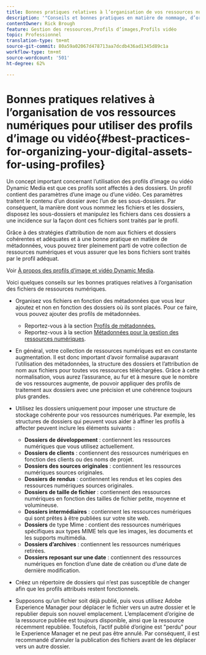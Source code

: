 ```yaml
---
title: Bonnes pratiques relatives à l’organisation de vos ressources numériques pour utiliser des profils d’image ou vidéo Dynamic Media
description: '"Conseils et bonnes pratiques en matière de nommage, d’organisation et de gestion des fichiers d’images et de fichiers vidéo Dynamic Media."'
contentOwner: Rick Brough
feature: Gestion des ressources,Profils d’images,Profils vidéo
topic: Professionnel
translation-type: tm+mt
source-git-commit: 80a59a02067d478713aa7dcdb436ad1345d89c1a
workflow-type: tm+mt
source-wordcount: '501'
ht-degree: 62%

---
```



# Bonnes pratiques relatives à l’organisation de vos ressources numériques pour utiliser des profils d’image ou vidéo{#best-practices-for-organizing-your-digital-assets-for-using-profiles}

Un concept important concernant l’utilisation des profils d’image ou vidéo Dynamic Media est que ces profils sont affectés à des dossiers. Un profil contient des paramètres d’une image ou d’une vidéo. Ces paramètres traitent le contenu d’un dossier avec l’un de ses sous-dossiers. Par conséquent, la manière dont vous nommez les fichiers et les dossiers, disposez les sous-dossiers et manipulez les fichiers dans ces dossiers a une incidence sur la façon dont ces fichiers sont traités par le profil.

Grâce à des stratégies d’attribution de nom aux fichiers et dossiers cohérentes et adéquates et à une bonne pratique en matière de métadonnées, vous pouvez tirer pleinement parti de votre collection de ressources numériques et vous assurer que les bons fichiers sont traités par le profil adéquat.

Voir [À propos des profils d’image et vidéo Dynamic Media](about-image-video-profiles.md).

Voici quelques conseils sur les bonnes pratiques relatives à l’organisation des fichiers de ressources numériques.

* Organisez vos fichiers en fonction des métadonnées que vous leur ajoutez et non en fonction des dossiers où ils sont placés. Pour ce faire, vous pouvez ajouter des profils de métadonnées.

   * Reportez-vous à la section [Profils de métadonnées.](/help/assets/metadata-profiles.md)
   * Reportez-vous à la section [Métadonnées pour la gestion des ressources numériques](/help/assets/manage-metadata.md).

* En général, votre collection de ressources numériques est en constante augmentation. Il est donc important d’avoir formalisé auparavant l’utilisation des métadonnées, la structure des dossiers et l’attribution de nom aux fichiers pour toutes vos ressources téléchargées. Grâce à cette normalisation, vous aurez l’assurance, au fur et à mesure que le nombre de vos ressources augmente, de pouvoir appliquer des profils de traitement aux dossiers avec une précision et une cohérence toujours plus grandes.
* Utilisez les dossiers uniquement pour imposer une structure de stockage cohérente pour vos ressources numériques. Par exemple, les structures de dossiers qui peuvent vous aider à affiner les profils à affecter peuvent inclure les éléments suivants :

   * **Dossiers de développement** : contiennent les ressources numériques que vous utilisez actuellement.
   * **Dossiers de clients** : contiennent des ressources numériques en fonction des clients ou des noms de projet.
   * **Dossiers des sources originales** : contiennent les ressources numériques sources originales.
   * **Dossiers de rendus** : contiennent les rendus et les copies des ressources numériques sources originales.
   * **Dossiers de taille de fichier** : contiennent des ressources numériques en fonction des tailles de fichier petite, moyenne et volumineuse.
   * **Dossiers intermédiaires** : contiennent les ressources numériques qui sont prêtes à être publiées sur votre site web.
   * **Dossiers**  de type Mime : contient des ressources numériques spécifiques aux types MIME tels que les images, les documents et les supports multimédia.
   * **Dossiers d’archives** : contiennent les ressources numériques retirées.
   * **Dossiers reposant sur une date** : contiennent des ressources numériques en fonction d’une date de création ou d’une date de dernière modification.

* Créez un répertoire de dossiers qui n’est pas susceptible de changer afin que les profils attribués restent fonctionnels.
* Supposons qu’un fichier soit déjà publié, puis vous utilisez Adobe Experience Manager pour déplacer le fichier vers un autre dossier et le republier depuis son nouvel emplacement. L’emplacement d’origine de la ressource publiée est toujours disponible, ainsi que la ressource récemment republiée. Toutefois, l’actif publié d’origine est &quot;perdu&quot; pour le Experience Manager et ne peut pas être annulé. Par conséquent, il est recommandé d’annuler la publication des fichiers avant de les déplacer vers un autre dossier.

